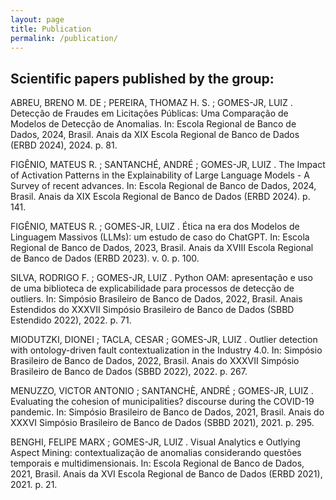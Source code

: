 ```yaml
---
layout: page
title: Publication
permalink: /publication/
---
```


## Scientific papers published by the group:

ABREU, BRENO M. DE ; PEREIRA, THOMAZ H. S. ; GOMES-JR, LUIZ . Detecção de Fraudes em Licitações Públicas: Uma Comparação de Modelos de Detecção de Anomalias. In: Escola Regional de Banco de Dados, 2024, Brasil. Anais da XIX Escola Regional de Banco de Dados (ERBD 2024), 2024. p. 81.

FIGÊNIO, MATEUS R. ; SANTANCHÉ, ANDRÉ ; GOMES-JR, LUIZ . The Impact of Activation Patterns in the Explainability of Large Language Models - A Survey of recent advances. In: Escola Regional de Banco de Dados, 2024, Brasil. Anais da XIX Escola Regional de Banco de Dados (ERBD 2024). p. 141.

FIGÊNIO, MATEUS R. ; GOMES-JR, LUIZ . Ética na era dos Modelos de Linguagem Massivos (LLMs): um estudo de caso do ChatGPT. In: Escola Regional de Banco de Dados, 2023, Brasil. Anais da XVIII Escola Regional de Banco de Dados (ERBD 2023). v. 0. p. 100.

SILVA, RODRIGO F. ; GOMES-JR, LUIZ . Python OAM: apresentação e uso de uma biblioteca de explicabilidade para processos de detecção de outliers. In: Simpósio Brasileiro de Banco de Dados, 2022, Brasil. Anais Estendidos do XXXVII Simpósio Brasileiro de Banco de Dados (SBBD Estendido 2022), 2022. p. 71.

MIODUTZKI, DIONEI ; TACLA, CESAR ; GOMES-JR, LUIZ . Outlier detection with ontology-driven fault contextualization in the Industry 4.0. In: Simpósio Brasileiro de Banco de Dados, 2022, Brasil. Anais do XXXVII Simpósio Brasileiro de Banco de Dados (SBBD 2022), 2022. p. 267.

MENUZZO, VICTOR ANTONIO ; SANTANCHÈ, ANDRÉ ; GOMES-JR, LUIZ . Evaluating the cohesion of municipalities? discourse during the COVID-19 pandemic. In: Simpósio Brasileiro de Banco de Dados, 2021, Brasil. Anais do XXXVI Simpósio Brasileiro de Banco de Dados (SBBD 2021), 2021. p. 295.

BENGHI, FELIPE MARX ; GOMES-JR, LUIZ . Visual Analytics e Outlying Aspect Mining: contextualização de anomalias considerando questões temporais e multidimensionais. In: Escola Regional de Banco de Dados, 2021, Brasil. Anais da XVI Escola Regional de Banco de Dados (ERBD 2021), 2021. p. 21.


